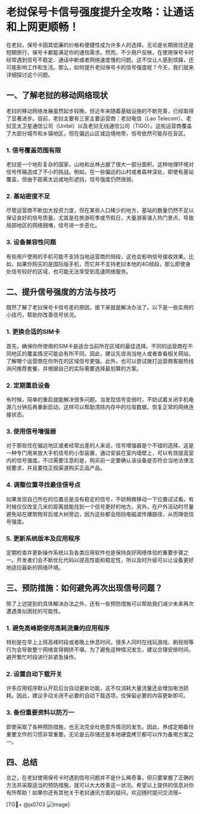 # 老挝保号卡信号强度提升全攻略：让通话和上网更顺畅！

在老挝，保号卡因其低廉的价格和便捷性成为许多人的选择。无论是长期居住还是短期旅行，保号卡都能满足你的通信需求。然而，不少用户反映，在使用保号卡时经常遇到信号不稳定、通话中断或者网络速度慢的问题。这不仅让人感到烦躁，还可能影响工作和生活。那么，如何提升老挝保号卡的信号强度呢？今天，我们就来详细探讨这个问题。

## 一、了解老挝的移动网络现状

老挝的移动网络发展虽然起步较晚，但近年来随着基础设施的不断完善，已经取得了显著进步。目前，老挝主要有三家主要运营商：老挝电信（Lao Telecom）、老挝亚太卫星通信公司（Unitel）以及老挝无线通信公司（TIGO）。这些运营商覆盖了大部分城市和乡镇地区，但在偏远山区或边境地带，信号依然可能存在盲区。

### 1. 信号覆盖范围有限
老挝是一个地形复杂的国家，山地和丛林占据了很大一部分面积。这种地理环境对信号传输造成了不小的挑战。例如，在一些偏远的山村或者森林深处，即使有基站覆盖，但由于距离太远或地形遮挡，信号强度仍然很弱。

### 2. 基站密度不足
尽管运营商不断加大投资力度，但在某些人口稀少的地方，基站的数量仍然不足以保证良好的信号质量。尤其是在旅游旺季或节假日，大量游客涌入热门景点，导致局部地区的网络拥堵，信号进一步恶化。

### 3. 设备兼容性问题
有些用户使用的手机可能不支持当地运营商的频段，这也会影响信号接收效果。比如，如果你购买的是国际版手机，而它并不支持老挝本地的4G频段，那么即使身处信号较好的区域，也可能无法享受到高速网络服务。

## 二、提升信号强度的方法与技巧

既然了解了老挝保号卡信号差的原因，接下来就是解决办法了。以下是一些实用的小技巧，帮助你改善信号状况。

### 1. 更换合适的SIM卡
首先，确保你所使用的SIM卡是适合当前所在区域的最佳选择。不同的运营商在不同地区的覆盖情况可能会有所不同。因此，建议先咨询当地人或者查看相关网站，了解哪个运营商在你所在的区域信号更强。此外，也可以尝试拨打运营商客服热线询问推荐套餐，并根据自己的实际需要选择最划算的方案。

### 2. 定期重启设备
有时候，简单的重启就能解决很多问题。当发现信号变弱时，不妨试着关闭手机电源几分钟后再重新启动，这样可以帮助清除内存中的垃圾数据，恢复正常的网络连接状态。

### 3. 使用信号增强器
对于那些住在偏远地区或者经常出差的人来说，信号增强器是个不错的选择。这是一种专门用来放大手机信号的小型装置，通过安装在室内墙壁上，可以有效提高室内的信号强度。不过需要注意的是，购买前一定要确认该设备是否符合当地法律法规要求，并且要找正规渠道购买正品产品。

### 4. 调整位置寻找最佳信号点
如果发现自己所在的位置总是没有稳定的信号，不妨稍微移动一下位置试试看。有时候仅仅改变几米的距离就能找到一个信号更好的地方。另外，在户外活动时尽量避免站在建筑物背后或大树旁边，因为这些都会阻挡电磁波传播路径，从而降低信号强度。

### 5. 更新系统版本及应用程序
定期检查并更新操作系统以及各类应用软件也是保持良好网络体验的重要步骤之一。开发者们会不断优化代码以提高性能和稳定性，所以及时升级可以让设备更好地适应最新的网络环境。

## 三、预防措施：如何避免再次出现信号问题？

除了上述提到的具体解决办法之外，还有一些预防措施可以帮助我们减少未来再次遭遇类似困扰的可能性。

### 1. 避免高峰期使用高耗流量的应用程序
特别是在早上上班高峰时段或者晚上休息时间，很多人同时在线玩游戏、刷视频等行为会导致整个网络变得拥挤不堪。为了避免这种情况发生，建议合理安排时间，避开繁忙时段进行非紧急操作。

### 2. 设置自动下载开关
许多应用程序默认开启后台自动更新功能，这不仅消耗大量流量还会增加电池损耗。因此，建议手动关闭不必要的自动下载选项，仅保留必要的内容更新即可。

### 3. 备份重要资料以防万一
即使采取了各种预防措施，也无法完全杜绝意外情况的发生。因此，养成定期备份重要文件的习惯非常重要。无论是云存储还是本地硬盘拷贝都可以作为备用方案之一。

## 四、总结

总之，在老挝使用保号卡时遇到信号问题并不是什么稀奇事，但只要掌握了正确的方法并采取适当的预防措施，就可以大大改善这一状况。希望以上提供的信息对你有所帮助！如果你还有其他关于老挝通讯方面的疑问，欢迎随时提问交流哦~

[TG💪+ @jx0703 ![Image](https://github.com/user-attachments/assets/dbca1d08-cadb-493c-b0ec-ad6f7a83f270)]